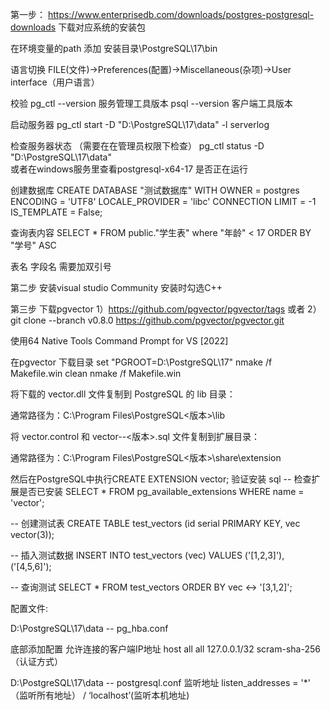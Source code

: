 第一步：
https://www.enterprisedb.com/downloads/postgres-postgresql-downloads
下载对应系统的安装包

在环境变量的path 添加 安装目录\PostgreSQL\17\bin

语言切换
FILE(文件)->Preferences(配置)->Miscellaneous(杂项)->User interface（用户语言）

校验
pg_ctl --version 服务管理工具版本
psql --version 客户端工具版本

启动服务器
pg_ctl start -D "D:\PostgreSQL\17\data" -l serverlog 

检查服务器状态 （需要在在管理员权限下检查）
pg_ctl status -D "D:\PostgreSQL\17\data"  
或者在windows服务里查看postgresql-x64-17 是否正在运行


创建数据库
CREATE DATABASE "测试数据库"
    WITH
    OWNER = postgres
    ENCODING = 'UTF8'
    LOCALE_PROVIDER = 'libc'
    CONNECTION LIMIT = -1
    IS_TEMPLATE = False;

查询表内容
SELECT * FROM public."学生表"
where "年龄" < 17
ORDER BY "学号" ASC 

表名 字段名 需要加双引号

第二步
安装visual studio Community 安装时勾选C++

第三步
下载pgvector 
1）https://github.com/pgvector/pgvector/tags
或者
2）git clone --branch v0.8.0 https://github.com/pgvector/pgvector.git

使用64 Native Tools Command Prompt for VS [2022]

在pgvector 下载目录 
set "PGROOT=D:\PostgreSQL\17"
nmake /f Makefile.win clean
nmake /f Makefile.win

将下载的 vector.dll 文件复制到 PostgreSQL 的 lib 目录：

通常路径为：C:\Program Files\PostgreSQL\<版本>\lib

将 vector.control 和 vector--<版本>.sql 文件复制到扩展目录：

通常路径为：C:\Program Files\PostgreSQL\<版本>\share\extension


然后在PostgreSQL中执行CREATE EXTENSION vector;
验证安装
sql
-- 检查扩展是否已安装
SELECT * FROM pg_available_extensions WHERE name = 'vector';

-- 创建测试表
CREATE TABLE test_vectors (id serial PRIMARY KEY, vec vector(3));

-- 插入测试数据
INSERT INTO test_vectors (vec) VALUES ('[1,2,3]'), ('[4,5,6]');

-- 查询测试
SELECT * FROM test_vectors ORDER BY vec <-> '[3,1,2]';




配置文件:

D:\PostgreSQL\17\data -- pg_hba.conf

底部添加配置 允许连接的客户端IP地址
host    all             all             127.0.0.1/32            scram-sha-256 （认证方式）
 

D:\PostgreSQL\17\data -- postgresql.conf
监听地址 
listen_addresses = '*'   （监听所有地址） / ‘localhost’(监听本机地址)
